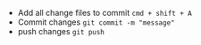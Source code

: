 * Add all change files to commit `cmd + shift + A`
* Commit changes `git commit -m "message"`
* push changes `git push`